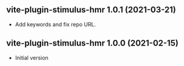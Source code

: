 ## vite-plugin-stimulus-hmr 1.0.1 (2021-03-21)

- Add keywords and fix repo URL.

## vite-plugin-stimulus-hmr 1.0.0 (2021-02-15)

- Initial version
